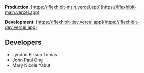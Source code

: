 **Production**: [https://iflexhibit-main.vercel.app](https://iflexhibit-main.vercel.app)

**Development**: [https://iflexhibit-dev.vercel.app](https://iflexhibit-dev.vercel.app)

## Developers

- Lyndon Ellison Tomas
- John Paul Ong
- Mary Nicole Yabut